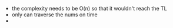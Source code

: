 
- the complexity needs to be O(n) so that it wouldn't reach the TL
- only can traverse the nums on time
- 